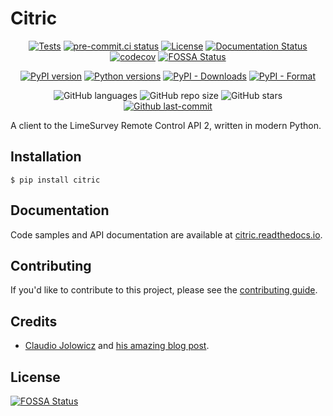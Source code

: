 # Citric

<div align="center">

[![Tests][tests-badge]][tests-link]
[![pre-commit.ci status](https://results.pre-commit.ci/badge/github/edgarrmondragon/citric/main.svg)](https://results.pre-commit.ci/latest/github/edgarrmondragon/citric/main)
[![License](https://img.shields.io/github/license/edgarrmondragon/citric)](https://github.com/edgarrmondragon/citric/blob/main/LICENSE)
[![Documentation Status][docs-badge]][docs-link]
[![codecov][codecov-badge]][codecov-link]
[![FOSSA Status](https://app.fossa.com/api/projects/git%2Bgithub.com%2Fedgarrmondragon%2Fcitric.svg?type=shield)](https://app.fossa.com/projects/git%2Bgithub.com%2Fedgarrmondragon%2Fcitric?ref=badge_shield)

</div>

<div align="center">

[![PyPI version][pypi-badge]][pypi-link]
[![Python versions][versions-badge]][pypi-link]
[![PyPI - Downloads][downloads-badge]][pypi-link]
[![PyPI - Format](https://img.shields.io/pypi/format/citric)][pypi-link]

</div>

<div align="center">

![GitHub languages](https://img.shields.io/github/languages/top/edgarrmondragon/citric)
![GitHub repo size](https://img.shields.io/github/repo-size/edgarrmondragon/citric)
![GitHub stars](https://img.shields.io/github/stars/edgarrmondragon/citric)
[![Github last-commit](https://img.shields.io/github/last-commit/edgarrmondragon/citric)](https://github.com/edgarrmondragon/citric/commits/main)

</div>

A client to the LimeSurvey Remote Control API 2, written in modern
Python.

## Installation

```console
$ pip install citric
```

## Documentation

Code samples and API documentation are available at [citric.readthedocs.io](https://citric.readthedocs.io/).

## Contributing

If you'd like to contribute to this project, please see the [contributing guide](https://citric.readthedocs.io/en/latest/contributing/getting-started.html).

## Credits

- [Claudio Jolowicz][claudio] and [his amazing blog post][hypermodern].

[claudio]: https://twitter.com/cjolowicz/
[hypermodern]: https://cjolowicz.github.io/posts/hypermodern-python-01-setup/

<!--Badges-->
[docs-badge]: https://readthedocs.org/projects/citric/badge/?version=latest
[docs-link]: https://citric.readthedocs.io/en/latest/?badge=latest
[updates-badge]: https://pyup.io/repos/github/edgarrmondragon/citric/shield.svg
[codecov-badge]: https://codecov.io/gh/edgarrmondragon/citric/branch/main/graph/badge.svg
[codecov-link]: https://codecov.io/gh/edgarrmondragon/citric
[tests-badge]: https://github.com/edgarrmondragon/citric/workflows/Tests/badge.svg
[tests-link]: https://github.com/edgarrmondragon/citric/actions?workflow=Tests
[pypi-badge]: https://img.shields.io/pypi/v/citric.svg?color=blue
[versions-badge]: https://img.shields.io/pypi/pyversions/citric.svg
[downloads-badge]: https://img.shields.io/pypi/dm/citric?color=blue
[pypi-link]: https://pypi.org/project/citric


## License
[![FOSSA Status](https://app.fossa.com/api/projects/git%2Bgithub.com%2Fedgarrmondragon%2Fcitric.svg?type=large)](https://app.fossa.com/projects/git%2Bgithub.com%2Fedgarrmondragon%2Fcitric?ref=badge_large)
